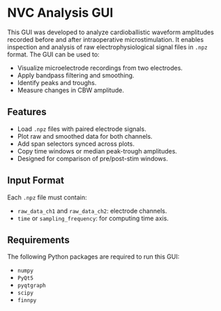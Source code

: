 # NVC Analysis GUI
This GUI was developed to analyze cardioballistic waveform amplitudes recorded before and after intraoperative microstimulation. It enables inspection and analysis of raw electrophysiological signal files in `.npz` format. The GUI can be used to:
- Visualize microelectrode recordings from two electrodes.
- Apply bandpass filtering and smoothing.
- Identify peaks and troughs.
- Measure changes in CBW amplitude.

## Features
- Load `.npz` files with paired electrode signals.
- Plot raw and smoothed data for both channels.
- Add span selectors synced across plots.
- Copy time windows or median peak-trough amplitudes.
- Designed for comparison of pre/post-stim windows.

## Input Format
Each `.npz` file must contain:
- `raw_data_ch1` and `raw_data_ch2`: electrode channels.
- `time` or `sampling_frequency`: for computing time axis.

## Requirements
The following Python packages are required to run this GUI:
- `numpy`
- `PyQt5`
- `pyqtgraph`
- `scipy`
- `finnpy`
